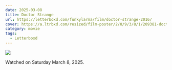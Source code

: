 ```yaml
---
date: 2025-03-08
title: Doctor Strange
url: https://letterboxd.com/funkylarma/film/doctor-strange-2016/
cover: https://a.ltrbxd.com/resized/film-poster/2/0/9/3/8/1/209381-doctor-strange-0-600-0-900-crop.jpg?v=1466da225d
category: movie
tags:
  - Letterboxd
---
```


![](https://a.ltrbxd.com/resized/film-poster/2/0/9/3/8/1/209381-doctor-strange-0-600-0-900-crop.jpg?v=1466da225d)

Watched on Saturday March 8, 2025.
